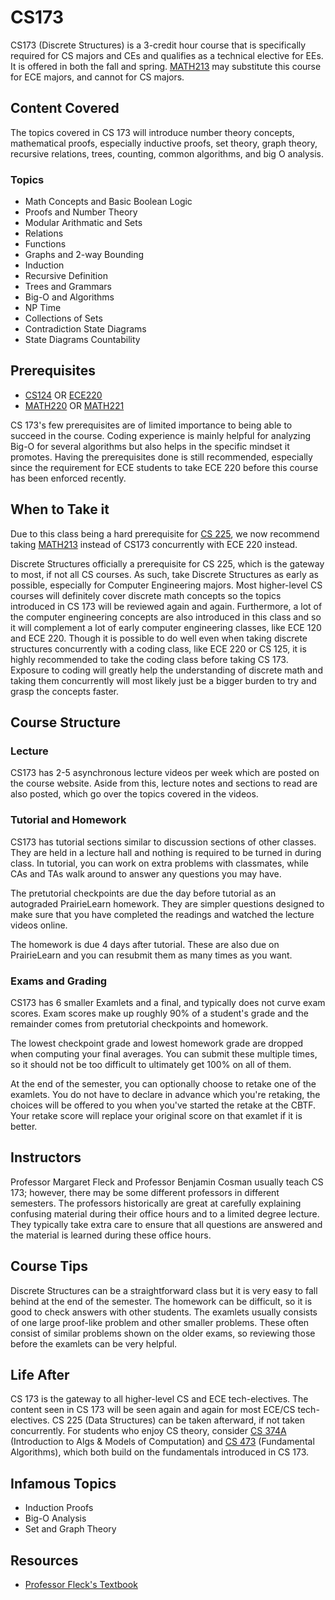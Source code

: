 # CS173

CS173 (Discrete Structures) is a 3-credit hour course that is specifically required for CS majors and CEs and qualifies as a technical elective for EEs. It is offered in both the fall and spring. [MATH213](../MATH%20Course%20Offerings/MATH213.md) may substitute this course for ECE majors, and cannot for CS majors.

## Content Covered

The topics covered in CS 173 will introduce number theory concepts, mathematical proofs, especially inductive proofs, set theory, graph theory, recursive relations, trees, counting, common algorithms, and big O analysis. 

### Topics

- Math Concepts and Basic Boolean Logic
- Proofs and Number Theory
- Modular Arithmatic and Sets
- Relations
- Functions
- Graphs and 2-way Bounding
- Induction
- Recursive Definition
- Trees and Grammars
- Big-O and Algorithms
- NP Time
- Collections of Sets
- Contradiction State Diagrams
- State Diagrams Countability

## Prerequisites

- [CS124](./CS124.md) OR [ECE220](../ECE%20Course%20Offerings/ECE220.md)
- [MATH220](../MATH%20Course%20Offerings/MATH220.md) OR [MATH221](../MATH%20Course%20Offerings/MATH221.md)

CS 173's few prerequisites are of limited importance to being able to succeed in the course. Coding experience is mainly helpful for analyzing Big-O for several algorithms but also helps in the specific mindset it promotes. Having the prerequisites done is still recommended, especially since the requirement for ECE students to take ECE 220 before this course has been enforced recently.

## When to Take it

Due to this class being a hard prerequisite for [CS 225](./CS225.md), we now recommend taking [MATH213](../MATH%20Course%20Offerings/MATH213.md) instead of CS173 concurrently with ECE 220 instead.

Discrete Structures officially a prerequisite for CS 225, which is the gateway to most, if not all CS courses.  As such, take Discrete Structures as early as possible, especially for Computer Engineering majors.  Most higher-level CS courses will definitely cover discrete math concepts so the topics introduced in CS 173 will be reviewed again and again.  Furthermore, a lot of the computer engineering concepts are also introduced in this class and so it will complement a lot of early computer engineering classes, like ECE 120 and ECE 220.  Though it is possible to do well even when taking discrete structures concurrently with a coding class, like ECE 220 or CS 125, it is highly recommended to take the coding class before taking CS 173.  Exposure to coding will greatly help the understanding of discrete math and taking them concurrently will most likely just be a bigger burden to try and grasp the concepts faster. 

## Course Structure

### Lecture

CS173 has 2-5 asynchronous lecture videos per week which are posted on the course website.  Aside from this, lecture notes and sections to read are also posted, which go over the topics covered in the videos.

### Tutorial and Homework

CS173 has tutorial sections similar to discussion sections of other classes.  They are held in a lecture hall and nothing is required to be turned in during class.  In tutorial, you can work on extra problems with classmates, while CAs and TAs walk around to answer any questions you may have.

The pretutorial checkpoints are due the day before tutorial as an autograded PrairieLearn homework.  They are simpler questions designed to make sure that you have completed the readings and watched the lecture videos online.

The homework is due 4 days after tutorial.  These are also due on PrairieLearn and you can resubmit them as many times as you want.

### Exams and Grading

CS173 has 6 smaller Examlets and a final, and typically does not curve exam scores. Exam scores make up roughly 90% of a student's grade and the remainder comes from pretutorial checkpoints and homework.

The lowest checkpoint grade and lowest homework grade are dropped when computing your final averages. You can submit these multiple times, so it should not be too difficult to ultimately get 100% on all of them.

At the end of the semester, you can optionally choose to retake one of the examlets. You do not have to declare in advance which you're retaking, the choices will be offered to you when you've started the retake at the CBTF. Your retake score will replace your original score on that examlet if it is better.

## Instructors

Professor Margaret Fleck and Professor Benjamin Cosman usually teach CS 173; however, there may be some different professors in different semesters. The professors historically are great at carefully explaining confusing material during their office hours and to a limited degree lecture. They typically take extra care to ensure that all questions are answered and the material is learned during these office hours.

## Course Tips

Discrete Structures can be a straightforward class but it is very easy to fall behind at the end of the semester. The homework can be difficult, so it is good to check answers with other students. The examlets usually consists of one large proof-like problem and other smaller problems. These often consist of similar problems shown on the older exams, so reviewing those before the examlets can be very helpful.

## Life After

CS 173 is the gateway to all higher-level CS and ECE tech-electives. The content seen in CS 173 will be seen again and again for most ECE/CS tech-electives. CS 225 (Data Structures) can be taken afterward, if not taken concurrently.  For students who enjoy CS theory, consider [CS 374A](./CS374A.md) (Introduction to Algs & Models of Computation) and [CS 473](./CS473.md) (Fundamental Algorithms), which both build on the fundamentals introduced in CS 173.

## Infamous Topics

- Induction Proofs
- Big-O Analysis
- Set and Graph Theory

## Resources

- [Professor Fleck's Textbook](https://mfleck.cs.illinois.edu/building-blocks/index-sp2020.html)